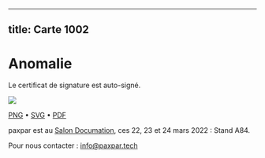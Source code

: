 
---
title: Carte 1002
---

# Anomalie

Le certificat de signature est auto-signé.


![](https://media.paxpar.tech/ludi/card_1002_recto.png)

[PNG](https://media.paxpar.tech/ludi/card_1002_recto.png) • [SVG](https://media.paxpar.tech/ludi/card_1002_recto.svg) • [PDF](https://media.paxpar.tech/ludi/card_1002_recto.pdf)

paxpar est au [Salon Documation](https://www.documation.fr/info_societe/527/paxpartech.html), ces 22, 23 et 24 mars 2022 : Stand A84.

Pour nous contacter : info@paxpar.tech


